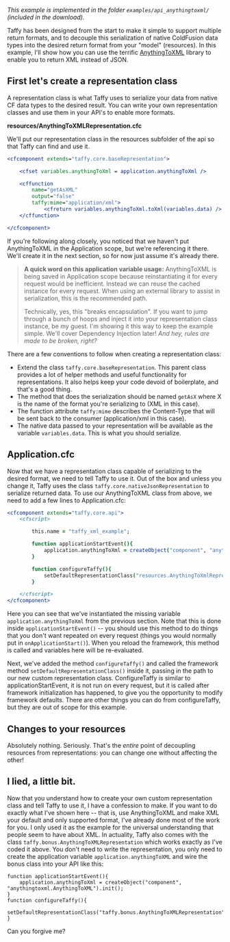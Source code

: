 _This example is implemented in the folder `examples/api_anythingtoxml/` (included in the download)._

Taffy has been designed from the start to make it simple to support multiple return formats, and to decouple this serialization of native ColdFusion data types into the desired return format from your "model" (resources). In this example, I'll show how you can use the terrific [AnythingToXML](http://anythingtoxml.riaforge.org) library to enable you to return XML instead of JSON.

## First let's create a representation class

A representation class is what Taffy uses to serialize your data from native CF data types to the desired result. You can write your own representation classes and use them in your API's to enable more formats.

**resources/AnythingToXMLRepresentation.cfc**

We'll put our representation class in the resources subfolder of the api so that Taffy can find and use it.

```cfm
<cfcomponent extends="taffy.core.baseRepresentation">

	<cfset variables.anythingToXml = application.anythingToXml />

	<cffunction
		name="getAsXML"
		output="false"
		taffy:mime="application/xml">
			<cfreturn variables.anythingToXml.toXml(variables.data) />
	</cffunction>

</cfcomponent>
```

If you're following along closely, you noticed that we haven't put AnythingToXML in the Application scope, but we're referencing it there. We'll create it in the next section, so for now just assume it's already there.

>**A quick word on this application variable usage:** AnythingToXML is being saved in Application scope because reinstantiating it for every request would be inefficient. Instead we can reuse the cached instance for every request. When using an external library to assist in serialization, this is the recommended path. 
>
>Technically, yes, this "breaks encapsulation". If you want to jump through a bunch of hoops and inject it into your representation class instance, be my guest. I'm showing it this way to keep the example simple. We'll cover Dependency Injection later! _And hey, rules are made to be broken, right?_

There are a few conventions to follow when creating a representation class:

* Extend the class `taffy.core.baseRepresentation`. This parent class provides a lot of helper methods and useful functionality for representations. It also helps keep your code devoid of boilerplate, and that's a good thing.
* The method that does the serialization should be named `getAsX` where X is the name of the format you're serializing to (XML in this case).
* The function attribute `taffy:mime` describes the Content-Type that will be sent back to the consumer (application/xml in this case).
* The native data passed to your representation will be available as the variable `variables.data`. This is what you should serialize.

## Application.cfc

Now that we have a representation class capable of serializing to the desired format, we need to tell Taffy to use it. Out of the box and unless you change it, Taffy uses the class `taffy.core.nativeJsonRepresentation` to serialize returned data. To use our AnythingToXML class from above, we need to add a few lines to Application.cfc:

```cfm
<cfcomponent extends="taffy.core.api">
	<cfscript>

		this.name = "taffy_xml_example";

		function applicationStartEvent(){
			application.anythingToXml = createObject("component", "anythingtoxml.AnythingToXML").init();
		}

		function configureTaffy(){
			setDefaultRepresentationClass("resources.AnythingToXmlRepresentation");
		}

	</cfscript>
</cfcomponent>
```

Here you can see that we've instantiated the missing variable `application.anythingToXml` from the previous section. Note that this is done inside `applicationStartEvent()` -- you should use this method to do things that you don't want repeated on every request (things you would normally put in `onApplicationStart()`). When you reload the framework, this method is called and variables here will be re-evaluated.

Next, we've added the method `configureTaffy()` and called the framework method `setDefaultRepresentationClass()` inside it, passing in the path to our new custom representation class. ConfigureTaffy is similar to applicationStartEvent, it is not run on every request, but it is called after framework initialization has happened, to give you the opportunity to modify framework defaults. There are other things you can do from configureTaffy, but they are out of scope for this example.

## Changes to your resources

Absolutely nothing. Seriously. That's the _entire_ point of decoupling resources from representations: you can change one without affecting the other!

## I lied, a little bit.

Now that you understand how to create your own custom representation class and tell Taffy to use it, I have a confession to make. If you want to do exactly what I've shown here -- that is, use AnythingToXML and make XML your default and only supported format, I've already done most of the work for you. I only used it as the example for the universal understanding that people seem to have about XML. In actuality, Taffy also comes with the class `taffy.bonus.AnythingToXMLRepresentation` which works exactly as I've coded it above. You don't need to write the representation, you only need to create the application variable `application.anythingToXML` and wire the bonus class into your API like this:

```cfs
function applicationStartEvent(){
	application.anythingToXml = createObject("component", "anythingtoxml.AnythingToXML").init();
}
function configureTaffy(){
	setDefaultRepresentationClass("taffy.bonus.AnythingToXMLRepresentation");
}
```

Can you forgive me?